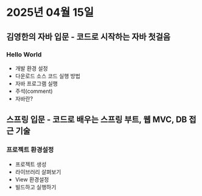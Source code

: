 # 2025년 04월 15일

## 김영한의 자바 입문 - 코드로 시작하는 자바 첫걸음

### Hello World

- 개발 환경 설정
- 다운로드 소스 코드 실행 방법
- 자바 프로그램 실행
- 주석(comment)
- 자바란?

## 스프링 입문 - 코드로 배우는 스프링 부트, 웹 MVC, DB 접근 기술

### 프로젝트 환경설정

- 프로젝트 생성
- 라이브러리 살펴보기
- View 환경설정
- 빌드하고 실행하기
